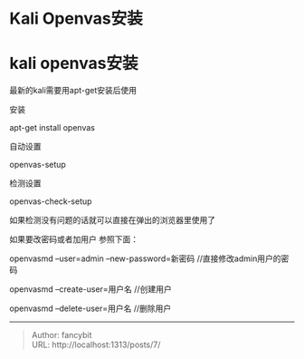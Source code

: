 # Kali Openvas安装

<div class="header"><h1 class="single-title animate__animated animate__pulse animate__faster">kali openvas安装</h1></div>

<div class="content" id="content"><p>最新的kali需要用apt-get安装后使用</p><p>安装</p><p>apt-get install openvas</p><p>自动设置</p><p>openvas-setup</p><p>检测设置</p><p>openvas-check-setup</p><p>如果检测没有问题的话就可以直接在弹出的浏览器里使用了</p><p>如果要改密码或者加用户 参照下面：</p><p>openvasmd –user=admin –<!-- raw HTML omitted -->new-password=新密码 <!-- raw HTML omitted -->//直接修改admin用户的密码<!-- raw HTML omitted --><!-- raw HTML omitted --></p><p>openvasmd –create-user=用户名 <!-- raw HTML omitted -->//创建用户<!-- raw HTML omitted --></p><p>openvasmd –<!-- raw HTML omitted -->delete-user=用户名 <!-- raw HTML omitted -->//删除用户<!-- raw HTML omitted --><!-- raw HTML omitted --></p><!-- raw HTML omitted --></div>



---

> Author: fancybit  
> URL: http://localhost:1313/posts/7/  

